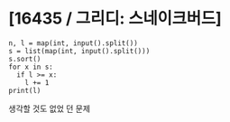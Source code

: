 # [16435 / 그리디: 스네이크버드]

```
n, l = map(int, input().split())
s = list(map(int, input().split()))
s.sort()
for x in s:
  if l >= x:
    l += 1
print(l)
```

생각할 것도 없었 던 문제
